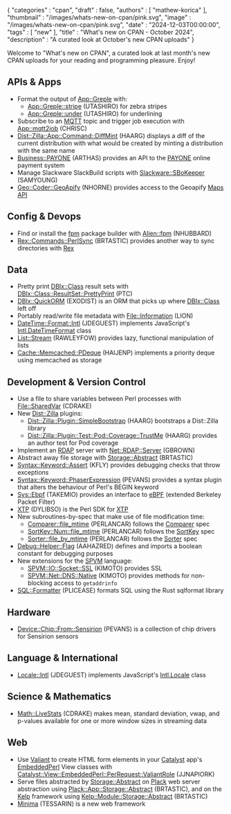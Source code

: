{
   "categories" : "cpan",
   "draft" : false,
   "authors" : [
      "mathew-korica"
   ],
   "thumbnail" : "/images/whats-new-on-cpan/pink.svg",
   "image" : "/images/whats-new-on-cpan/pink.svg",
   "date" : "2024-12-03T00:00:00",
   "tags" : [
      "new"
   ],
   "title" : "What's new on CPAN - October 2024",
   "description" : "A curated look at October's new CPAN uploads"
}


Welcome to "What's new on CPAN", a curated look at last month's new CPAN uploads for your reading and programming pleasure. Enjoy!

APIs & Apps
-----------
* Format the output of [App::Greple](https://metacpan.org/pod/App::Greple) with:
    * [App::Greple::stripe](https://metacpan.org/pod/App::Greple::stripe) (UTASHIRO) for zebra stripes
    * [App::Greple::under](https://metacpan.org/pod/App::Greple::under) (UTASHIRO) for underlining
* Subscribe to an [MQTT](https://mqtt.org) topic and trigger job execution with [App::mqtt2job](https://metacpan.org/pod/App::mqtt2job) (CHRISC)
* [Dist::Zilla::App::Command::DiffMint](https://metacpan.org/pod/Dist::Zilla::App::Command::DiffMint) (HAARG) displays a diff of the current distribution with what would be created by minting a distribution with the same name
* [Business::PAYONE](https://metacpan.org/pod/Business::PAYONE) (ARTHAS) provides an API to the [PAYONE](https://www.payone.com) online payment system
* Manage Slackware SlackBuild scripts with [Slackware::SBoKeeper](https://metacpan.org/pod/Slackware::SBoKeeper) (SAMYOUNG)
* [Geo::Coder::GeoApify](https://metacpan.org/pod/Geo::Coder::GeoApify) (NHORNE) provides access to the Geoapify [Maps API](https://www.geoapify.com/maps-api)


Config & Devops
---------------
* Find or install the [fpm](https://fpm.readthedocs.io) package builder with [Alien::fpm](https://metacpan.org/pod/Alien::fpm) (NHUBBARD)
* [Rex::Commands::PerlSync](https://metacpan.org/pod/Rex::Commands::PerlSync) (BRTASTIC) provides another way to sync directories with [Rex](https://metacpan.org/pod/Rex)


Data
----
* Pretty print [DBIx::Class](https://metacpan.org/pod/DBIx::Class) result sets with [DBIx::Class::ResultSet::PrettyPrint](https://metacpan.org/pod/DBIx::Class::ResultSet::PrettyPrint) (PTC)
* [DBIx::QuickORM](https://metacpan.org/pod/DBIx::QuickORM) (EXODIST) is an ORM that picks up where [DBIx::Class](https://metacpan.org/pod/DBIx::Class) left off
* Portably read/write file metadata with [File::Information](https://metacpan.org/pod/File::Information) (LION)
* [DateTime::Format::Intl](https://metacpan.org/pod/DateTime::Format::Intl) (JDEGUEST) implements JavaScript's [Intl.DateTimeFormat](https://developer.mozilla.org/en-US/docs/Web/JavaScript/Reference/Global_Objects/Intl/DateTimeFormat) class
* [List::Stream](https://metacpan.org/pod/List::Stream) (RAWLEYFOW) provides lazy, functional manipulation of lists
* [Cache::Memcached::PDeque](https://metacpan.org/pod/Cache::Memcached::PDeque) (HAIJENP) implements a priority deque using memcached as storage


Development & Version Control
-----------------------------
* Use a file to share variables between Perl processes with [File::SharedVar](https://metacpan.org/pod/File::SharedVar) (CDRAKE)
* New [Dist::Zilla](https://metacpan.org/pod/Dist::Zilla) plugins:
    * [Dist::Zilla::Plugin::SimpleBootstrap](https://metacpan.org/pod/Dist::Zilla::Plugin::SimpleBootstrap) (HAARG) bootstraps a Dist::Zilla library
    * [Dist::Zilla::Plugin::Test::Pod::Coverage::TrustMe](https://metacpan.org/pod/Dist::Zilla::Plugin::Test::Pod::Coverage::TrustMe) (HAARG) provides an author test for Pod coverage
* Implement an [RDAP](https://www.icann.org/rdap) server with [Net::RDAP::Server](https://metacpan.org/pod/Net::RDAP::Server) (GBROWN)
* Abstract away file storage with [Storage::Abstract](https://metacpan.org/pod/Storage::Abstract) (BRTASTIC)
* [Syntax::Keyword::Assert](https://metacpan.org/pod/Syntax::Keyword::Assert) (KFLY) provides debugging checks that throw exceptions
* [Syntax::Keyword::PhaserExpression](https://metacpan.org/pod/Syntax::Keyword::PhaserExpression) (PEVANS) provides a syntax plugin that alters the behaviour of Perl's BEGIN keyword
* [Sys::Ebpf](https://metacpan.org/pod/Sys::Ebpf) (TAKEMIO) provides an interface to [eBPF](https://ebpf.io) (extended Berkeley Packet Filter)
* [XTP](https://metacpan.org/pod/XTP) (DYLIBSO) is the Perl SDK for [XTP](https://www.getxtp.com)
* New subroutines-by-spec that make use of file modification time:
    * [Comparer::file_mtime](https://metacpan.org/pod/Comparer::file_mtime) (PERLANCAR) follows the [Comparer](https://metacpan.org/pod/Comparer) spec
    * [SortKey::Num::file_mtime](https://metacpan.org/pod/SortKey::Num::file_mtime) (PERLANCAR) follows the [SortKey](https://metacpan.org/pod/SortKey) spec
    * [Sorter::file_by_mtime](https://metacpan.org/pod/Sorter::file_by_mtime) (PERLANCAR) follows the [Sorter](https://metacpan.org/pod/Sorter) spec
* [Debug::Helper::Flag](https://metacpan.org/pod/Debug::Helper::Flag) (AAHAZRED) defines and imports a boolean constant for debugging purposes
* New extensions for the [SPVM](https://metacpan.org/pod/SPVM) language:
    * [SPVM::IO::Socket::SSL](https://metacpan.org/pod/SPVM::IO::Socket::SSL) (KIMOTO) provides SSL
    * [SPVM::Net::DNS::Native](https://metacpan.org/pod/SPVM::Net::DNS::Native) (KIMOTO) provides methods for non-blocking access to `getaddrinfo`
* [SQL::Formatter](https://metacpan.org/pod/SQL::Formatter) (PLICEASE) formats SQL using the Rust sqlformat library


Hardware
--------
* [Device::Chip::From::Sensirion](https://metacpan.org/pod/Device::Chip::From::Sensirion) (PEVANS) is a collection of chip drivers for Sensirion sensors


Language & International
------------------------
* [Locale::Intl](https://metacpan.org/pod/Locale::Intl) (JDEGUEST) implements JavaScript's [Intl.Locale](https://developer.mozilla.org/en-US/docs/Web/JavaScript/Reference/Global_Objects/Intl/Locale) class


Science & Mathematics
---------------------
* [Math::LiveStats](https://metacpan.org/pod/Math::LiveStats) (CDRAKE) makes mean, standard deviation, vwap, and p-values available for one or more window sizes in streaming data


Web
---
* Use [Valiant](https://metacpan.org/dist/Valiant) to create HTML form elements in your [Catalyst](https://metacpan.org/pod/Catalyst::Runtime) app's [EmbeddedPerl](https://metacpan.org/pod/Template::EmbeddedPerl) View classes with [Catalyst::View::EmbeddedPerl::PerRequest::ValiantRole](https://metacpan.org/pod/Catalyst::View::EmbeddedPerl::PerRequest::ValiantRole) (JJNAPIORK)
* Serve files abstracted by [Storage::Abstract](https://metacpan.org/pod/Storage::Abstract) on [Plack](https://metacpan.org/pod/Plack) web server abstraction using [Plack::App::Storage::Abstract](https://metacpan.org/pod/Plack::App::Storage::Abstract) (BRTASTIC), and on the [Kelp](https://metacpan.org/pod/Kelp) framework using [Kelp::Module::Storage::Abstract](https://metacpan.org/pod/Kelp::Module::Storage::Abstract) (BRTASTIC)
* [Minima](https://metacpan.org/pod/Minima) (TESSARIN) is a new web framework
